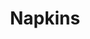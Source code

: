 ---
ee_id: '4165'
site: '1'
type: '2'
url: 2013-179-napkins
title: Napkins
year: '2013'
display_year: '2013'
medium: Inkjet on canvas
dims: 55in x 55in
pitch:
ps:
live_url:
related: "[4115] [2013-169-freshbuzz] 2013-169 Freshbuzz"
youtube:
related_code:
imgs: napkins-2013-179-full-database-ih.jpg
subheading:
download:
add_credit:
add_credits:
commission:
layout: things-i-made
---